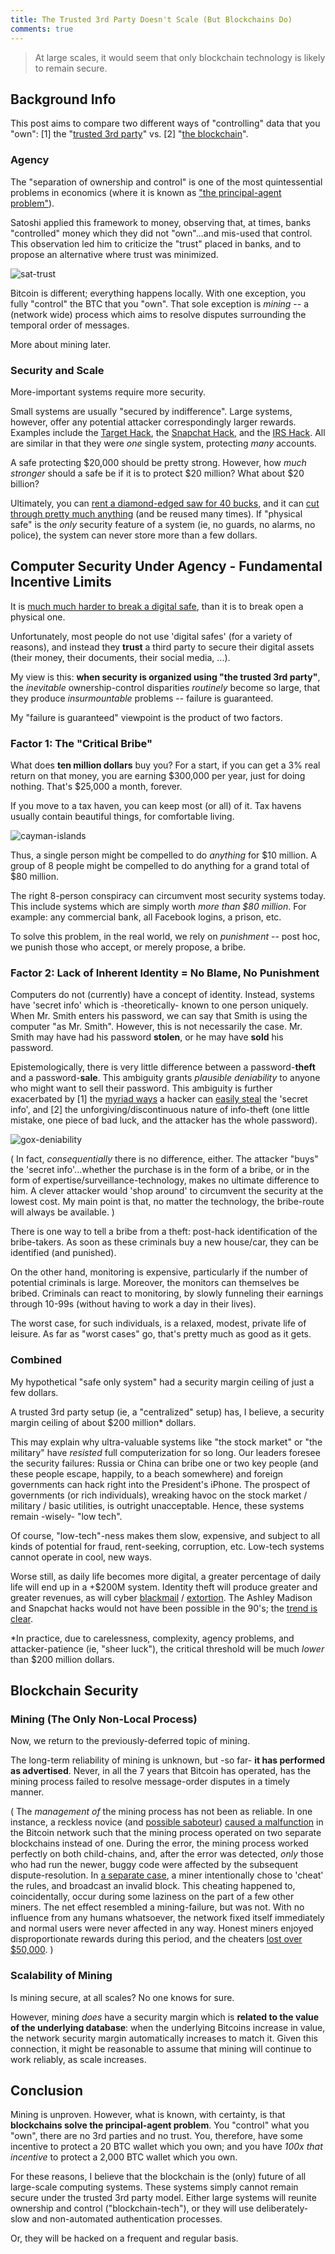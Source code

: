 ```yaml
---
title: The Trusted 3rd Party Doesn't Scale (But Blockchains Do)
comments: true
---
```


>  At large scales, it would seem that only blockchain technology is likely to remain secure.

## Background Info

This post aims to compare two different ways of "controlling" data that you "own": [1] the "[trusted 3rd party](http://szabo.best.vwh.net/ttps.html)" vs. [2] "[the blockchain](https://bitcoin.org/en/how-it-works)".

### Agency

The "separation of ownership and control" is one of the most quintessential problems in economics (where it is known as ["the principal-agent problem"](https://en.wikipedia.org/wiki/Principal%E2%80%93agent_problem)).

Satoshi applied this framework to money, observing that, at times, banks "controlled" money which they did not "own"...and mis-used that control. This observation led him to criticize the "trust" placed in banks, and to propose an alternative where trust was minimized.

![sat-trust](/images/satoshi-trust.png)

Bitcoin is different; everything happens locally. With one exception, you fully "control" the BTC that you "own". That sole exception is *mining* -- a (network wide) process which aims to resolve disputes surrounding the temporal order of messages.

More about mining later.

### Security and Scale

More-important systems require more security.

Small systems are usually "secured by indifference". Large systems, however, offer any potential attacker correspondingly larger rewards. Examples include the [Target Hack](http://krebsonsecurity.com/2014/01/target-names-emails-phone-numbers-on-up-to-70-million-customers-stolen/), the [Snapchat Hack](http://techcrunch.com/2013/12/31/hackers-claim-to-publish-list-of-4-6m-snapchat-usernames-and-numbers/), and the [IRS Hack](http://krebsonsecurity.com/2016/02/irs-390k-more-victims-of-irs-gov-weakness/). All are similar in that they were *one* single system, protecting *many* accounts.

A safe protecting $20,000 should be pretty strong. However, how *much stronger* should a safe be if it is to protect $20 million? What about $20 billion?

Ultimately, you can [rent a diamond-edged saw for 40 bucks](http://www6.homedepot.com/tool-truck-rental/PRO_Electric_Concrete_Saw_12/3512434/index.html), and it can [cut through pretty much anything](https://www.youtube.com/watch?v=j8EY1qiXBcg) (and be reused many times). If "physical safe" is the *only* security feature of a system (ie, no guards, no alarms, no police), the system can never store more than a few dollars.

<!-- zzz boring

#### What is the relationship between 'security' and 'account quantity per system'?

The difference between 3 million and 4 million users, to the principles (both, the "owners" of the data, and the "theives" [aka "new owners"]) is immense, yet the difference to the agent (the "controller") of the data is -at least at first- nonexistent. At the most basic 'contract level', the agent [1] collects his payment and [2] provides a service. The relationship of 'the service' to 'the outcome' is (in his words) "not my problem".

#### The p-a problem has reduced productivity. What can prevent this reduction?

The agent ("data controller") can be *incentivized* to take security seriously. A firm specializing in network security has a brand, resumes, 'reputational capital' on the line. They charge more, but have greater effectiveness. If computer security problems are costing businesses money, entrepreneurs will step in; they will use their expertise to minimize this actuarial cost (and, if none have this expertise, individuals will make investments in expertise) -- this is basic (micro)economics.


---
The problem, in the above paragraph, is the word "greater" in the phrase "greater effectiveness". There are technological limits to what can be accomplished -- no matter what talent, luck, and/or resources are assembled, we simply *do not know how* to produce a desired outcome (faster-than-light communication being a clear example).

-->


## Computer Security Under Agency - Fundamental Incentive Limits

It is [much much harder to break a digital safe](http://miguelmoreno.net/wp-content/uploads/2013/05/fYFBsqp.jpg), than it is to break open a physical one.

Unfortunately, most people do not use 'digital safes' (for a variety of reasons), and instead they **trust** a third party to secure their digital assets (their money, their documents, their social media, ...).  

My view is this: **when security is organized using "the trusted 3rd party"**, the *inevitable* ownership-control disparities *routinely* become so large, that they produce *insurmountable* problems -- failure is guaranteed.

My "failure is guaranteed" viewpoint is the product of two factors.

### Factor 1: The "Critical Bribe"

What does **ten million dollars** buy you? For a start, if you can get a 3% real return on that money, you are earning $300,000 per year, just for doing nothing. That's $25,000 a month, forever.

If you move to a tax haven, you can keep most (or all) of it. Tax havens usually contain beautiful things, for comfortable living.

![cayman-islands](/images/cayman-islands.jpg)


Thus, a single person might be compelled to do *anything* for $10 million. A group of 8 people might be compelled to do anything for a grand total of $80 million.

The right 8-person conspiracy can circumvent most security systems today. This include systems which are simply worth *more than $80 million*. For example: any commercial bank, all Facebook logins, a prison, etc.

To solve this problem, in the real world, we rely on *punishment* -- post hoc, we punish those who accept, or merely propose, a bribe. 

### Factor 2: Lack of Inherent Identity = No Blame, No Punishment

Computers do not (currently) have a concept of identity. Instead, systems have 'secret info' which is -theoretically- known to one person uniquely. When Mr. Smith enters his password, we can say that Smith is using the computer "as Mr. Smith". However, this is not necessarily the case. Mr. Smith may have had his password **stolen**, or he may have **sold** his password.

Epistemologically, there is very little difference between a password-**theft** and a password-**sale**. This ambiguity grants *plausible deniability* to anyone who might want to sell their password. This ambiguity is further exacerbated by [1] the [myriad ways](http://www.scientificamerican.com/article/computers-can-be-hacked-using-high-frequency-sound/) a hacker can [easily steal](http://petapixel.com/2014/08/29/heres-iphone-thermal-cameras-can-used-steal-pin-codes/) the 'secret info', and [2] the unforgiving/discontinuous nature of info-theft (one little mistake, one piece of bad luck, and the attacker has the whole password).

![gox-deniability](/images/mt-gox-deniability.png)

( In fact, *consequentially* there is no difference, either. The attacker "buys" the 'secret info'...whether the purchase is in the form of a bribe, or in the form of expertise/surveillance-technology, makes no ultimate difference to him. A clever attacker would 'shop around' to circumvent the security at the lowest cost. My main point is that, no matter the technology, the bribe-route will always be available. )

There is one way to tell a bribe from a theft: post-hack identification of the bribe-takers. As soon as these criminals buy a new house/car, they can be identified (and punished).

On the other hand, monitoring is expensive, particularly if the number of potential criminals is large. Moreover, the monitors can themselves be bribed. Criminals can react to monitoring, by slowly funneling their earnings through 10-99s (without having to work a day in their lives).

The worst case, for such individuals, is a relaxed, modest, private life of leisure. As far as "worst cases" go, that's pretty much as good as it gets.


### Combined

My hypothetical "safe only system" had a security margin ceiling of just a few dollars.

A trusted 3rd party setup (ie, a "centralized" setup) has, I believe, a security margin ceiling of about $200 million\* dollars.

This may explain why ultra-valuable systems like "the stock market" or "the military" have *resisted* full computerization for so long. Our leaders foresee the security failures: Russia or China can bribe one or two key people (and these people escape, happily, to a beach somewhere) and foreign governments can hack right into the President's iPhone. The prospect of governments (or rich individuals), wreaking havoc on the stock market / military / basic utilities, is outright unacceptable. Hence, these systems remain -wisely- "low tech".

Of course, "low-tech"-ness makes them slow, expensive, and subject to all kinds of potential for fraud, rent-seeking, corruption, etc. Low-tech systems cannot operate in cool, new ways.

Worse still, as daily life becomes more digital, a greater percentage of daily life will end up in a +$200M system. Identity theft will produce greater and greater revenues, as will cyber [blackmail](http://www.csoonline.com/article/2996614/cyber-attacks-espionage/ddos-scammers-collect-20-000-with-ashley-madison-extortion.html) / [extortion](http://www.slate.com/articles/technology/future_tense/2016/02/hollywood_presbyterian_medical_center_paid_17_000_to_free_computers_from.html). The Ashley Madison and Snapchat hacks would not have been possible in the 90's; the [trend is clear](http://coinjournal.net/bitcoin-gives-the-general-public-a-reason-to-care-about-computer-security/).

\*In practice, due to carelessness, complexity, agency problems, and attacker-patience (ie, "sheer luck"), the critical threshold will be much *lower* than $200 million dollars.

## Blockchain Security

### Mining (The Only Non-Local Process)

Now, we return to the previously-deferred topic of mining. 

The long-term reliability of mining is unknown, but -so far- **it has performed as advertised**. Never, in all the 7 years that Bitcoin has operated, has the mining process failed to resolve message-order disputes in a timely manner.

( The *management of* the mining process has not been as reliable. In one instance, a reckless novice (and [possible saboteur](https://www.reddit.com/r/Bitcoin/comments/3d26tk/did_mike_hearn_work_in_sigint_does_he_now/)) [caused a malfunction](https://www.reddit.com/r/Bitcoin/comments/39yaug/the_history_of_mike_hearn_and_why_you_should_not/cs7pmgz) in the Bitcoin network such that the mining process operated on two separate blockchains instead of one. During the error, the mining process worked perfectly on both child-chains, and, after the error was detected, *only* those who had run the newer, buggy code were affected by the subsequent dispute-resolution. In [a separate case](https://bitcointalk.org/index.php?topic=1108304.0), a miner intentionally chose to 'cheat' the rules, and broadcast an invalid block. This cheating happened to, coincidentally, occur during some laziness on the part of a few other miners. The net effect resembled a mining-failure, but was not. With no influence from any humans whatsoever, the network fixed itself immediately and normal users were never affected in any way. Honest miners enjoyed disproportionate rewards during this period, and the cheaters [lost over $50,000](http://cointelegraph.com/news/miners-lost-over-50000-from-the-bitcoin-hardfork-last-weekend). )

### Scalability of Mining

Is mining secure, at all scales? No one knows for sure.

However, mining *does* have a security margin which is **related to the value of the underlying database**: when the underlying Bitcoins increase in value, the network security margin automatically increases to match it. Given this connection, it might be reasonable to assume that mining will continue to work reliably, as scale increases.

## Conclusion

Mining is unproven. However, what is known, with certainty, is that **blockchains solve the principal-agent problem**. You "control" what you "own", there are no 3rd parties and no trust. You, therefore, have some incentive to protect a 20 BTC wallet which you own; and you have *100x that incentive* to protect a 2,000 BTC wallet which you own.

For these reasons, I believe that the blockchain is the (only) future of all large-scale computing systems. These systems simply cannot remain secure under the trusted 3rd party model. Either large systems will reunite ownership and control ("blockchain-tech"), or they will use deliberately-slow and non-automated authentication processes.

Or, they will be hacked on a frequent and regular basis.